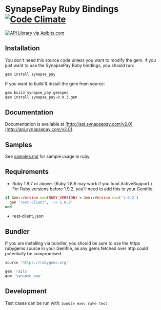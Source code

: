 # SynapsePay Ruby Bindings [![Code Climate](https://codeclimate.com/github/synapsepayments/synapse_pay-ruby/badges/gpa.svg)](https://codeclimate.com/github/synapsepayments/synapse_pay-ruby)

[![API Library via Apibits.com](http://apibits.com/assets/images/apibits-badge.png)](http://apibits.com)

## Installation

You don't need this source code unless you want to modify the gem. If
you just want to use the SynapsePay Ruby bindings, you should run:

```bash
gem install synapse_pay
```

If you want to build & install the gem from source:

```bash
gem build synapse_pay.gemspec
gem install synapse_pay-0.0.3.gem
```

## Documentation

Documentation is available at [http://api.synapsepay.com/v2.0](http://api.synapsepay.com/v2.0).


## Samples

See [samples.md](https://github.com/synapsepayments/synapse_pay-ruby/blob/master/samples.md) for sample usage in ruby.


## Requirements

* Ruby 1.8.7 or above. (Ruby 1.8.6 may work if you load
  ActiveSupport.) For Ruby versions before 1.9.2, you'll need to add this to your Gemfile:

```ruby
if Gem::Version.new(RUBY_VERSION) < Gem::Version.new('1.9.2')
  gem 'rest-client', '~> 1.6.8'
end
```

* rest-client, json


## Bundler

If you are installing via bundler, you should be sure to use the https
rubygems source in your Gemfile, as any gems fetched over http could potentially be compromised.

```ruby
source 'https://rubygems.org'

gem 'rails'
gem 'synapse_pay'
```


## Development

Test cases can be run with: `bundle exec rake test`

